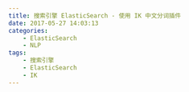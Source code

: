 ```yaml
---
title: 搜索引擎 ElasticSearch - 使用 IK 中文分词插件
date: 2017-05-27 14:03:13
categories: 
    - ElasticSearch
    - NLP
tags:
    - 搜索引擎
    - ElasticSearch
    - IK
---
```

